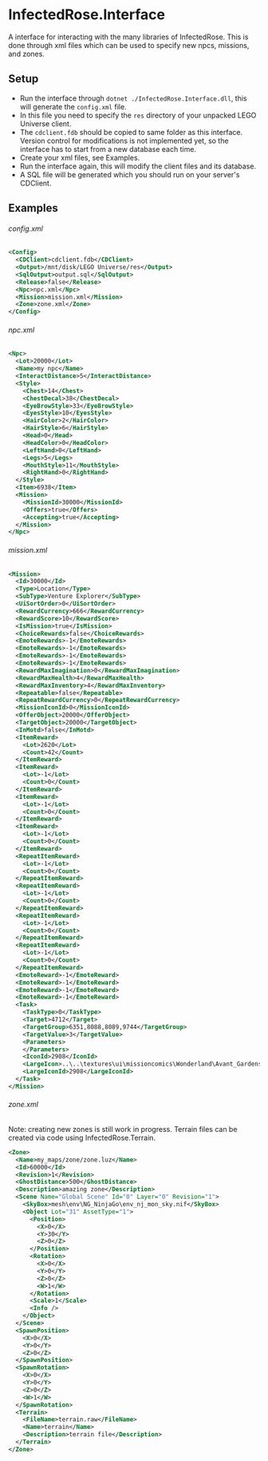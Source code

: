 # InfectedRose.Interface
A interface for interacting with the many libraries of InfectedRose. This is done through xml files which can be used to specify new npcs, missions, and zones.

## Setup
* Run the interface through `dotnet ./InfectedRose.Interface.dll`, this will generate the `config.xml` file.
* In this file you need to specify the `res` directory of your unpacked LEGO Universe client.
* The `cdclient.fdb` should be copied to same folder as this interface. Version control for modifications is not implemented yet, so the interface has to start from a new database each time.
* Create your xml files, see Examples.
* Run the interface again, this will modify the client files and its database.
* A SQL file will be generated which you should run on your server's CDClient.

## Examples
###### config.xml
```xml
<Config>
  <CDClient>cdclient.fdb</CDClient>
  <Output>/mnt/disk/LEGO Universe/res</Output>
  <SqlOutput>output.sql</SqlOutput>
  <Release>false</Release>
  <Npc>npc.xml</Npc>
  <Mission>mission.xml</Mission>
  <Zone>zone.xml</Zone>
</Config>
```
###### npc.xml
```xml
<Npc>
  <Lot>20000</Lot>
  <Name>my npc</Name>
  <InteractDistance>5</InteractDistance>
  <Style>
    <Chest>14</Chest>
    <ChestDecal>38</ChestDecal>
    <EyeBrowStyle>33</EyeBrowStyle>
    <EyesStyle>10</EyesStyle>
    <HairColor>2</HairColor>
    <HairStyle>6</HairStyle>
    <Head>0</Head>
    <HeadColor>0</HeadColor>
    <LeftHand>0</LeftHand>
    <Legs>5</Legs>
    <MouthStyle>11</MouthStyle>
    <RightHand>0</RightHand>
  </Style>
  <Item>6938</Item>
  <Mission>
  	<MissionId>30000</MissionId>
  	<Offers>true</Offers>
  	<Accepting>true</Accepting>
  </Mission>
</Npc>
```
###### mission.xml
```xml
<Mission>
  <Id>30000</Id>
  <Type>Location</Type>
  <SubType>Venture Explorer</SubType>
  <UiSortOrder>0</UiSortOrder>
  <RewardCurrency>666</RewardCurrency>
  <RewardScore>10</RewardScore>
  <IsMission>true</IsMission>
  <ChoiceRewards>false</ChoiceRewards>
  <EmoteRewards>-1</EmoteRewards>
  <EmoteRewards>-1</EmoteRewards>
  <EmoteRewards>-1</EmoteRewards>
  <EmoteRewards>-1</EmoteRewards>
  <RewardMaxImagination>0</RewardMaxImagination>
  <RewardMaxHealth>4</RewardMaxHealth>
  <RewardMaxInventory>4</RewardMaxInventory>
  <Repeatable>false</Repeatable>
  <RepeatRewardCurrency>0</RepeatRewardCurrency>
  <MissionIconId>0</MissionIconId>
  <OfferObject>20000</OfferObject>
  <TargetObject>20000</TargetObject>
  <InMotd>false</InMotd>
  <ItemReward>
    <Lot>2620</Lot>
    <Count>42</Count>
  </ItemReward>
  <ItemReward>
    <Lot>-1</Lot>
    <Count>0</Count>
  </ItemReward>
  <ItemReward>
    <Lot>-1</Lot>
    <Count>0</Count>
  </ItemReward>
  <ItemReward>
    <Lot>-1</Lot>
    <Count>0</Count>
  </ItemReward>
  <RepeatItemReward>
    <Lot>-1</Lot>
    <Count>0</Count>
  </RepeatItemReward>
  <RepeatItemReward>
    <Lot>-1</Lot>
    <Count>0</Count>
  </RepeatItemReward>
  <RepeatItemReward>
    <Lot>-1</Lot>
    <Count>0</Count>
  </RepeatItemReward>
  <RepeatItemReward>
    <Lot>-1</Lot>
    <Count>0</Count>
  </RepeatItemReward>
  <EmoteReward>-1</EmoteReward>
  <EmoteReward>-1</EmoteReward>
  <EmoteReward>-1</EmoteReward>
  <EmoteReward>-1</EmoteReward>
  <Task>
    <TaskType>0</TaskType>
    <Target>4712</Target>
    <TargetGroup>6351,8088,8089,9744</TargetGroup>
    <TargetValue>3</TargetValue>
    <Parameters>
    </Parameters>
    <IconId>2908</IconId>
    <LargeIcon>..\..\textures\ui\missioncomics\Wonderland\Avant_Gardens\Task_Icons\Battle_Maelstrom_Task.dds</LargeIcon>
    <LargeIconId>2908</LargeIconId>
  </Task>
</Mission>
```
###### zone.xml
Note: creating new zones is still work in progress. Terrain files can be created via code using InfectedRose.Terrain.
```xml
<Zone>
  <Name>my_maps/zone/zone.luz</Name>
  <Id>60000</Id>
  <Revision>1</Revision>
  <GhostDistance>500</GhostDistance>
  <Description>amazing zone</Description>
  <Scene Name="Global Scene" Id="0" Layer="0" Revision="1">
    <SkyBox>mesh\env\NG_NinjaGo\env_nj_mon_sky.nif</SkyBox>
    <Object Lot="31" AssetType="1">
      <Position>
        <X>0</X>
        <Y>30</Y>
        <Z>0</Z>
      </Position>
      <Rotation>
        <X>0</X>
        <Y>0</Y>
        <Z>0</Z>
        <W>1</W>
      </Rotation>
      <Scale>1</Scale>
      <Info />
    </Object>
  </Scene>
  <SpawnPosition>
    <X>0</X>
    <Y>0</Y>
    <Z>0</Z>
  </SpawnPosition>
  <SpawnRotation>
    <X>0</X>
    <Y>0</Y>
    <Z>0</Z>
    <W>1</W>
  </SpawnRotation>
  <Terrain>
    <FileName>terrain.raw</FileName>
    <Name>terrain</Name>
    <Description>terrain file</Description>
  </Terrain>
</Zone>
```